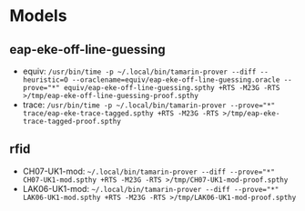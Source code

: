 # Models

## eap-eke-off-line-guessing
* equiv: `/usr/bin/time -p ~/.local/bin/tamarin-prover --diff --heuristic=O --oraclename=equiv/eap-eke-off-line-guessing.oracle --prove="*" equiv/eap-eke-off-line-guessing.spthy +RTS -M23G -RTS >/tmp/eap-eke-off-line-guessing-proof.spthy`
* trace: `/usr/bin/time -p ~/.local/bin/tamarin-prover --prove="*" trace/eap-eke-trace-tagged.spthy +RTS -M23G -RTS >/tmp/eap-eke-trace-tagged-proof.spthy`

## rfid
* CH07-UK1-mod:  `~/.local/bin/tamarin-prover --diff --prove="*" CH07-UK1-mod.spthy +RTS -M23G -RTS >/tmp/CH07-UK1-mod-proof.spthy`
* LAK06-UK1-mod: `~/.local/bin/tamarin-prover --diff --prove="*" LAK06-UK1-mod.spthy +RTS -M23G -RTS >/tmp/LAK06-UK1-mod-proof.spthy`
